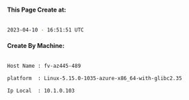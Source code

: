 
   
#### This Page Create at:

```bash

2023-04-10 - 16:51:51 UTC

```

#### Create By Machine:

```bash

Host Name : fv-az445-489

platform  : Linux-5.15.0-1035-azure-x86_64-with-glibc2.35

Ip Local  : 10.1.0.103

```

